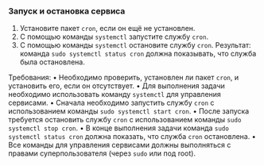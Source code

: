 
### Запуск и остановка сервиса

1. Установите пакет `cron`, если он ещё не установлен.
2. С помощью команды `systemctl` запустите службу `cron`.
3. С помощью команды `systemctl` остановите службу `cron`.
   Результат: команда `sudo systemctl status cron` должна показывать, что служба была остановлена.

Требования:
•	Необходимо проверить, установлен ли пакет `cron`, и установить его, если он отсутствует.
•	Для выполнения задачи необходимо использовать команду `systemctl` для управления сервисами.
•	Сначала необходимо запустить службу `cron` с использованием команды `sudo systemctl start cron`.
•	После запуска требуется остановить службу `cron` с использованием команды `sudo systemctl stop cron`.
•	В конце выполнения задачи команда `sudo systemctl status cron` должна показать, что служба `cron` остановлена.
•	Все команды для управления сервисами должны выполняться с правами суперпользователя (через `sudo` или под root).